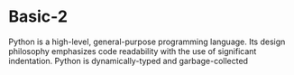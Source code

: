 # Basic-2
Python is a high-level, general-purpose programming language. Its design philosophy emphasizes code readability with the use of significant indentation. Python is dynamically-typed and garbage-collected
